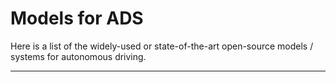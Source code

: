 # Models for ADS

Here is a list of the widely-used or state-of-the-art open-source models / systems for autonomous driving.

---




